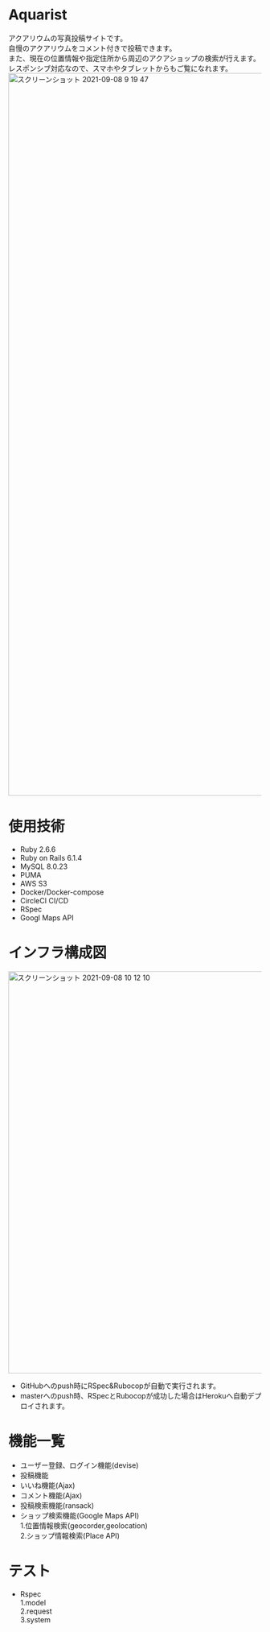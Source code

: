 # Aquarist
アクアリウムの写真投稿サイトです。  
自慢のアクアリウムをコメント付きで投稿できます。  
また、現在の位置情報や指定住所から周辺のアクアショップの検索が行えます。  
レスポンシブ対応なので、スマホやタブレットからもご覧になれます。  
<img width="1436" alt="スクリーンショット 2021-09-08 9 19 47" src="https://user-images.githubusercontent.com/74239438/132426050-dc1d4134-4ad8-4f32-b3ab-1e79ada292dc.png">

  
# 使用技術
* Ruby 2.6.6
* Ruby on Rails 6.1.4
* MySQL 8.0.23
* PUMA
* AWS S3
* Docker/Docker-compose
* CircleCI CI/CD
* RSpec
* Googl Maps API

# インフラ構成図
<img width="799" alt="スクリーンショット 2021-09-08 10 12 10" src="https://user-images.githubusercontent.com/74239438/132429896-c1c0aee1-a4ad-4134-8fc8-37140f10ed5f.png">

* GitHubへのpush時にRSpec&Rubocopが自動で実行されます。
* masterへのpush時、RSpecとRubocopが成功した場合はHerokuへ自動デプロイされます。


# 機能一覧
* ユーザー登録、ログイン機能(devise)
* 投稿機能
* いいね機能(Ajax)
* コメント機能(Ajax)
* 投稿検索機能(ransack)
* ショップ検索機能(Google Maps API)  
  1.位置情報検索(geocorder,geolocation)  
  2.ショップ情報検索(Place API)  
  
# テスト
* Rspec  
  1.model  
  2.request  
  3.system  

